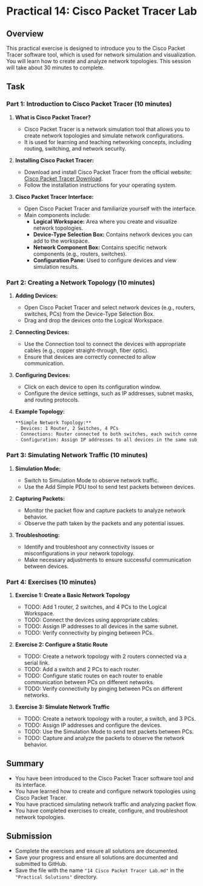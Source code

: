 # Practical 14: Cisco Packet Tracer Lab

## Overview

This practical exercise is designed to introduce you to the Cisco Packet Tracer software tool, which is used for network simulation and visualization. You will learn how to create and analyze network topologies. This session will take about 30 minutes to complete.

## Task

### Part 1: Introduction to Cisco Packet Tracer (10 minutes)

1. **What is Cisco Packet Tracer?**
   - Cisco Packet Tracer is a network simulation tool that allows you to create network topologies and simulate network configurations.
   - It is used for learning and teaching networking concepts, including routing, switching, and network security.

2. **Installing Cisco Packet Tracer:**
   - Download and install Cisco Packet Tracer from the official website: [Cisco Packet Tracer Download](https://www.netacad.com/courses/packet-tracer).
   - Follow the installation instructions for your operating system.

3. **Cisco Packet Tracer Interface:**
   - Open Cisco Packet Tracer and familiarize yourself with the interface.
   - Main components include:
     - **Logical Workspace:** Area where you create and visualize network topologies.
     - **Device-Type Selection Box:** Contains network devices you can add to the workspace.
     - **Network Component Box:** Contains specific network components (e.g., routers, switches).
     - **Configuration Pane:** Used to configure devices and view simulation results.

### Part 2: Creating a Network Topology (10 minutes)

1. **Adding Devices:**
   - Open Cisco Packet Tracer and select network devices (e.g., routers, switches, PCs) from the Device-Type Selection Box.
   - Drag and drop the devices onto the Logical Workspace.

2. **Connecting Devices:**
   - Use the Connection tool to connect the devices with appropriate cables (e.g., copper straight-through, fiber optic).
   - Ensure that devices are correctly connected to allow communication.

3. **Configuring Devices:**
   - Click on each device to open its configuration window.
   - Configure the device settings, such as IP addresses, subnet masks, and routing protocols.

4. **Example Topology:**
   ```markdown
   **Simple Network Topology:**
   - Devices: 1 Router, 2 Switches, 4 PCs
   - Connections: Router connected to both switches, each switch connected to 2 PCs
   - Configuration: Assign IP addresses to all devices in the same subnet
   ```

### Part 3: Simulating Network Traffic (10 minutes)

1. **Simulation Mode:**
   - Switch to Simulation Mode to observe network traffic.
   - Use the Add Simple PDU tool to send test packets between devices.

2. **Capturing Packets:**
   - Monitor the packet flow and capture packets to analyze network behavior.
   - Observe the path taken by the packets and any potential issues.

3. **Troubleshooting:**
   - Identify and troubleshoot any connectivity issues or misconfigurations in your network topology.
   - Make necessary adjustments to ensure successful communication between devices.

### Part 4: Exercises (10 minutes)

1. **Exercise 1: Create a Basic Network Topology**
   - TODO: Add 1 router, 2 switches, and 4 PCs to the Logical Workspace.
   - TODO: Connect the devices using appropriate cables.
   - TODO: Assign IP addresses to all devices in the same subnet.
   - TODO: Verify connectivity by pinging between PCs.

2. **Exercise 2: Configure a Static Route**
   - TODO: Create a network topology with 2 routers connected via a serial link.
   - TODO: Add a switch and 2 PCs to each router.
   - TODO: Configure static routes on each router to enable communication between PCs on different networks.
   - TODO: Verify connectivity by pinging between PCs on different networks.

3. **Exercise 3: Simulate Network Traffic**
   - TODO: Create a network topology with a router, a switch, and 3 PCs.
   - TODO: Assign IP addresses and configure the devices.
   - TODO: Use the Simulation Mode to send test packets between PCs.
   - TODO: Capture and analyze the packets to observe the network behavior.

## Summary

- You have been introduced to the Cisco Packet Tracer software tool and its interface.
- You have learned how to create and configure network topologies using Cisco Packet Tracer.
- You have practiced simulating network traffic and analyzing packet flow.
- You have completed exercises to create, configure, and troubleshoot network topologies.

## Submission

- Complete the exercises and ensure all solutions are documented.
- Save your progress and ensure all solutions are documented and submitted to GitHub.
- Save the file with the name `"14 Cisco Packet Tracer Lab.md"` in the `"Practical Solutions"` directory.
